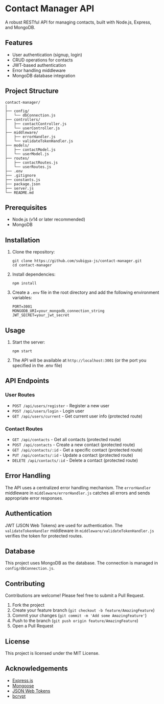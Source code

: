 # Contact Manager API

A robust RESTful API for managing contacts, built with Node.js, Express, and MongoDB.

## Features

- User authentication (signup, login)
- CRUD operations for contacts
- JWT-based authentication
- Error handling middleware
- MongoDB database integration

## Project Structure

```
contact-manager/
│
├── config/
│   └── dbConnection.js
├── controllers/
│   ├── contactController.js
│   └── userController.js
├── middleware/
│   ├── errorHandler.js
│   └── validateTokenHandler.js
├── models/
│   ├── contactModel.js
│   └── userModel.js
├── routes/
│   ├── contactRoutes.js
│   └── userRoutes.js
├── .env
├── .gitignore
├── constants.js
├── package.json
├── server.js
└── README.md
```

## Prerequisites

- Node.js (v14 or later recommended)
- MongoDB

## Installation

1. Clone the repository:
   ```
   git clone https://github.com/subigya-js/contact-manager.git
   cd contact-manager
   ```

2. Install dependencies:
   ```
   npm install
   ```

3. Create a `.env` file in the root directory and add the following environment variables:
   ```
   PORT=3001
   MONGODB_URI=your_mongodb_connection_string
   JWT_SECRET=your_jwt_secret
   ```

## Usage

1. Start the server:
   ```
   npm start
   ```

2. The API will be available at `http://localhost:3001` (or the port you specified in the .env file)

## API Endpoints

### User Routes
- `POST /api/users/register` - Register a new user
- `POST /api/users/login` - Login user
- `GET /api/users/current` - Get current user info (protected route)

### Contact Routes
- `GET /api/contacts` - Get all contacts (protected route)
- `POST /api/contacts` - Create a new contact (protected route)
- `GET /api/contacts/:id` - Get a specific contact (protected route)
- `PUT /api/contacts/:id` - Update a contact (protected route)
- `DELETE /api/contacts/:id` - Delete a contact (protected route)

## Error Handling

The API uses a centralized error handling mechanism. The `errorHandler` middleware in `middleware/errorHandler.js` catches all errors and sends appropriate error responses.

## Authentication

JWT (JSON Web Tokens) are used for authentication. The `validateTokenHandler` middleware in `middleware/validateTokenHandler.js` verifies the token for protected routes.

## Database

This project uses MongoDB as the database. The connection is managed in `config/dbConnection.js`.

## Contributing

Contributions are welcome! Please feel free to submit a Pull Request.

1. Fork the project
2. Create your feature branch (`git checkout -b feature/AmazingFeature`)
3. Commit your changes (`git commit -m 'Add some AmazingFeature'`)
4. Push to the branch (`git push origin feature/AmazingFeature`)
5. Open a Pull Request

## License

This project is licensed under the MIT License.

## Acknowledgements

- [Express.js](https://expressjs.com/)
- [Mongoose](https://mongoosejs.com/)
- [JSON Web Tokens](https://jwt.io/)
- [bcrypt](https://github.com/kelektiv/node.bcrypt.js)
